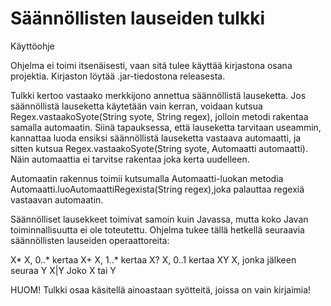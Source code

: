 Säännöllisten lauseiden tulkki
=====
Käyttöohje

Ohjelma ei toimi itsenäisesti, vaan sitä tulee käyttää kirjastona osana projektia. Kirjaston löytää .jar-tiedostona releasesta.

Tulkki kertoo vastaako merkkijono annettua säännöllistä lauseketta. Jos säännöllistä lauseketta käytetään vain kerran, voidaan kutsua Regex.vastaakoSyote(String syote, String regex), jolloin metodi rakentaa samalla automaatin. Siinä tapauksessa, että lauseketta tarvitaan useammin, kannattaa luoda ensiksi säännöllistä lauseketta vastaava automaatti, ja sitten kutsua Regex.vastaakoSyote(String syote, Automaatti automaatti). Näin automaattia ei tarvitse rakentaa joka kerta uudelleen.

Automaatin rakennus toimii kutsumalla Automaatti-luokan metodia Automaatti.luoAutomaattiRegexista(String regex),joka palauttaa regexiä vastaavan automaatin.

Säännölliset lausekkeet toimivat samoin kuin Javassa, mutta koko Javan toiminnallisuutta ei ole toteutettu.
Ohjelma tukee tällä hetkellä seuraavia säännöllisten lauseiden operaattoreita:

X*      X, 0..* kertaa
X+      X, 1..* kertaa
X?      X, 0..1 kertaa
XY      X, jonka jälkeen seuraa Y
X|Y     Joko X tai Y

HUOM! Tulkki osaa käsitellä ainoastaan syötteitä, joissa on vain kirjaimia!